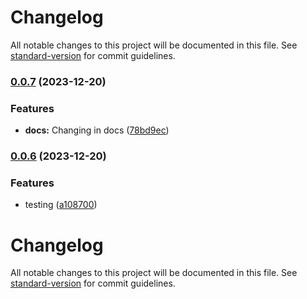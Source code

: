 # Changelog

All notable changes to this project will be documented in this file. See [standard-version](https://github.com/conventional-changelog/standard-version) for commit guidelines.

### [0.0.7](https://github.com/yatendra121/qnx/compare/v0.0.6...v0.0.7) (2023-12-20)


### Features

* **docs:** Changing in docs ([78bd9ec](https://github.com/yatendra121/qnx/commit/78bd9eccc33f305af5c0d85a545c791cb8d80ff5))

### [0.0.6](https://github.com/yatendra121/qnx/compare/v0.0.5...v0.0.6) (2023-12-20)


### Features

* testing ([a108700](https://github.com/yatendra121/qnx/commit/a1087002a139cfdad5faba56c2db00b6c3423019))

# Changelog

All notable changes to this project will be documented in this file. See [standard-version](https://github.com/conventional-changelog/standard-version) for commit guidelines.
